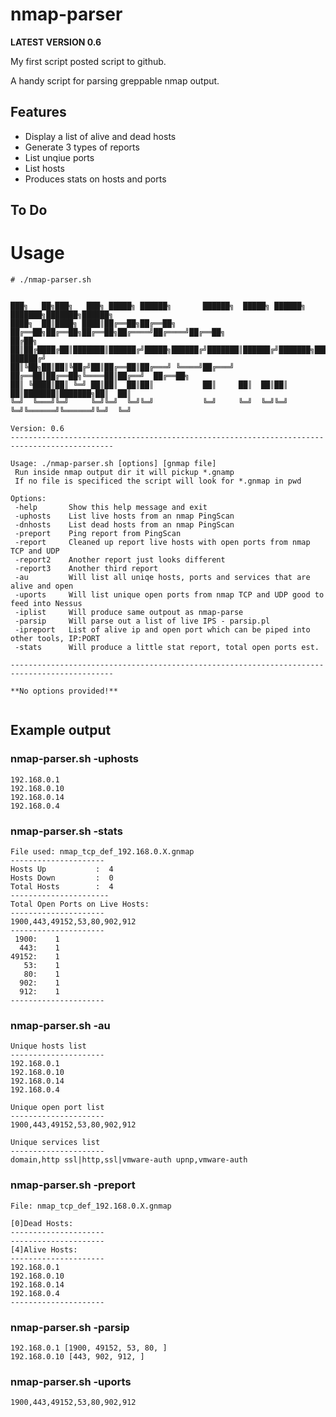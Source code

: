 # nmap-parser

**LATEST VERSION 0.6**

My first script posted script to github.

A handy script for parsing greppable nmap output.



## Features

* Display a list of alive and dead hosts
* Generate 3 types of reports
* List unqiue ports
* List hosts
* Produces stats on hosts and ports

## To Do


# Usage

```
# ./nmap-parser.sh


███╗   ██╗███╗   ███╗ █████╗ ██████╗       ██████╗  █████╗ ██████╗ ███████╗███████╗██████╗
████╗  ██║████╗ ████║██╔══██╗██╔══██╗      ██╔══██╗██╔══██╗██╔══██╗██╔════╝██╔════╝██╔══██╗
██╔██╗ ██║██╔████╔██║███████║██████╔╝█████╗██████╔╝███████║██████╔╝███████╗█████╗  ██████╔╝
██║╚██╗██║██║╚██╔╝██║██╔══██║██╔═══╝ ╚════╝██╔═══╝ ██╔══██║██╔══██╗╚════██║██╔══╝  ██╔══██╗
██║ ╚████║██║ ╚═╝ ██║██║  ██║██║           ██║     ██║  ██║██║  ██║███████║███████╗██║  ██║
╚═╝  ╚═══╝╚═╝     ╚═╝╚═╝  ╚═╝╚═╝           ╚═╝     ╚═╝  ╚═╝╚═╝  ╚═╝╚══════╝╚══════╝╚═╝  ╚═╝

Version: 0.6
---------------------------------------------------------------------------------------------

Usage: ./nmap-parser.sh [options] [gnmap file]
 Run inside nmap output dir it will pickup *.gnamp
 If no file is specificed the script will look for *.gnmap in pwd

Options:  
 -help       Show this help message and exit
 -uphosts    List live hosts from an nmap PingScan
 -dnhosts    List dead hosts from an nmap PingScan
 -preport    Ping report from PingScan
 -report     Cleaned up report live hosts with open ports from nmap TCP and UDP
 -report2    Another report just looks different
 -report3    Another third report
 -au         Will list all uniqe hosts, ports and services that are alive and open
 -uports     Will list unique open ports from nmap TCP and UDP good to feed into Nessus
 -iplist     Will produce same outpout as nmap-parse
 -parsip     Will parse out a list of live IPS - parsip.pl
 -ipreport   List of alive ip and open port which can be piped into other tools, IP:PORT
 -stats      Will produce a little stat report, total open ports est.

---------------------------------------------------------------------------------------------

**No options provided!**


```


## Example output

### nmap-parser.sh -uphosts
```
192.168.0.1
192.168.0.10
192.168.0.14
192.168.0.4
```

### nmap-parser.sh -stats
```
File used: nmap_tcp_def_192.168.0.X.gnmap
---------------------
Hosts Up           :  4
Hosts Down         :  0
Total Hosts        :  4
----------------------
Total Open Ports on Live Hosts:
---------------------
1900,443,49152,53,80,902,912
---------------------
 1900:    1
  443:    1
49152:    1
   53:    1
   80:    1
  902:    1
  912:    1
---------------------
```

### nmap-parser.sh -au
```
Unique hosts list
---------------------
192.168.0.1
192.168.0.10
192.168.0.14
192.168.0.4

Unique open port list
---------------------
1900,443,49152,53,80,902,912

Unique services list
---------------------
domain,http ssl|http,ssl|vmware-auth upnp,vmware-auth
```

### nmap-parser.sh -preport
```
File: nmap_tcp_def_192.168.0.X.gnmap

[0]Dead Hosts:
---------------------
---------------------
[4]Alive Hosts:
---------------------
192.168.0.1
192.168.0.10
192.168.0.14
192.168.0.4
---------------------
```

### nmap-parser.sh -parsip
```
192.168.0.1 [1900, 49152, 53, 80, ]
192.168.0.10 [443, 902, 912, ]
```


### nmap-parser.sh -uports
```
1900,443,49152,53,80,902,912
```
